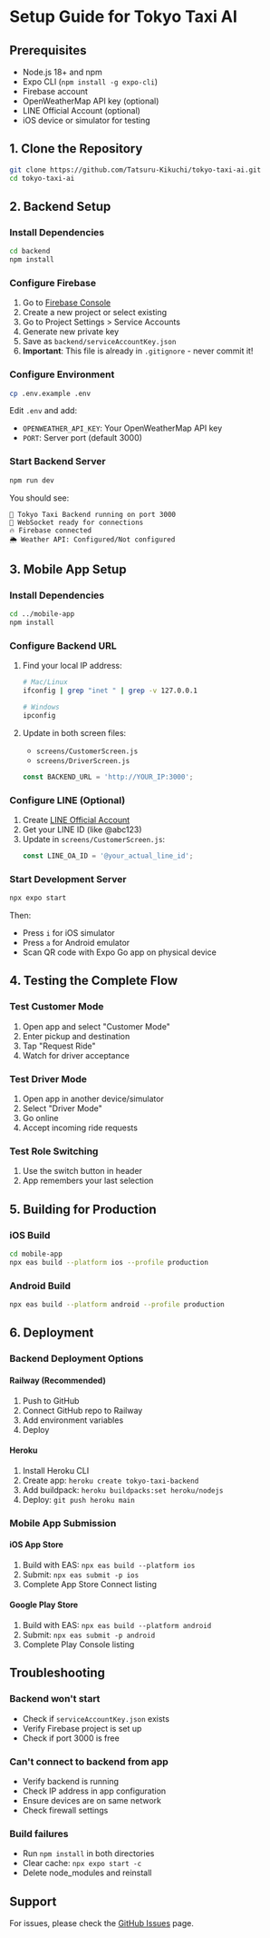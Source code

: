 # Setup Guide for Tokyo Taxi AI

## Prerequisites
- Node.js 18+ and npm
- Expo CLI (`npm install -g expo-cli`)
- Firebase account
- OpenWeatherMap API key (optional)
- LINE Official Account (optional)
- iOS device or simulator for testing

## 1. Clone the Repository

```bash
git clone https://github.com/Tatsuru-Kikuchi/tokyo-taxi-ai.git
cd tokyo-taxi-ai
```

## 2. Backend Setup

### Install Dependencies
```bash
cd backend
npm install
```

### Configure Firebase
1. Go to [Firebase Console](https://console.firebase.google.com)
2. Create a new project or select existing
3. Go to Project Settings > Service Accounts
4. Generate new private key
5. Save as `backend/serviceAccountKey.json`
6. **Important**: This file is already in `.gitignore` - never commit it!

### Configure Environment
```bash
cp .env.example .env
```

Edit `.env` and add:
- `OPENWEATHER_API_KEY`: Your OpenWeatherMap API key
- `PORT`: Server port (default 3000)

### Start Backend Server
```bash
npm run dev
```

You should see:
```
🚕 Tokyo Taxi Backend running on port 3000
📡 WebSocket ready for connections
🔥 Firebase connected
🌦️ Weather API: Configured/Not configured
```

## 3. Mobile App Setup

### Install Dependencies
```bash
cd ../mobile-app
npm install
```

### Configure Backend URL

1. Find your local IP address:
   ```bash
   # Mac/Linux
   ifconfig | grep "inet " | grep -v 127.0.0.1
   
   # Windows
   ipconfig
   ```

2. Update in both screen files:
   - `screens/CustomerScreen.js`
   - `screens/DriverScreen.js`
   
   ```javascript
   const BACKEND_URL = 'http://YOUR_IP:3000';
   ```

### Configure LINE (Optional)

1. Create [LINE Official Account](https://www.linebiz.com/jp/entry/)
2. Get your LINE ID (like @abc123)
3. Update in `screens/CustomerScreen.js`:
   ```javascript
   const LINE_OA_ID = '@your_actual_line_id';
   ```

### Start Development Server
```bash
npx expo start
```

Then:
- Press `i` for iOS simulator
- Press `a` for Android emulator
- Scan QR code with Expo Go app on physical device

## 4. Testing the Complete Flow

### Test Customer Mode
1. Open app and select "Customer Mode"
2. Enter pickup and destination
3. Tap "Request Ride"
4. Watch for driver acceptance

### Test Driver Mode
1. Open app in another device/simulator
2. Select "Driver Mode"
3. Go online
4. Accept incoming ride requests

### Test Role Switching
1. Use the switch button in header
2. App remembers your last selection

## 5. Building for Production

### iOS Build
```bash
cd mobile-app
npx eas build --platform ios --profile production
```

### Android Build
```bash
npx eas build --platform android --profile production
```

## 6. Deployment

### Backend Deployment Options

#### Railway (Recommended)
1. Push to GitHub
2. Connect GitHub repo to Railway
3. Add environment variables
4. Deploy

#### Heroku
1. Install Heroku CLI
2. Create app: `heroku create tokyo-taxi-backend`
3. Add buildpack: `heroku buildpacks:set heroku/nodejs`
4. Deploy: `git push heroku main`

### Mobile App Submission

#### iOS App Store
1. Build with EAS: `npx eas build --platform ios`
2. Submit: `npx eas submit -p ios`
3. Complete App Store Connect listing

#### Google Play Store
1. Build with EAS: `npx eas build --platform android`
2. Submit: `npx eas submit -p android`
3. Complete Play Console listing

## Troubleshooting

### Backend won't start
- Check if `serviceAccountKey.json` exists
- Verify Firebase project is set up
- Check if port 3000 is free

### Can't connect to backend from app
- Verify backend is running
- Check IP address in app configuration
- Ensure devices are on same network
- Check firewall settings

### Build failures
- Run `npm install` in both directories
- Clear cache: `npx expo start -c`
- Delete node_modules and reinstall

## Support

For issues, please check the [GitHub Issues](https://github.com/Tatsuru-Kikuchi/tokyo-taxi-ai/issues) page.